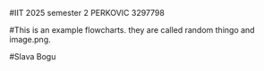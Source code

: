 #IIT 2025 semester 2 PERKOVIC 3297798

#This is an example flowcharts. they are called random thingo and image.png. 

#Slava Bogu
